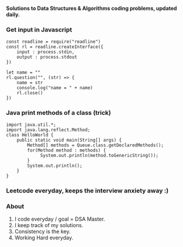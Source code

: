 #### Solutions to Data Structures & Algorithms coding problems, updated daily.

### Get input in Javascript
```
const readline = require("readline")
const rl = readline.createInterface({
    input : process.stdin,
    output : process.stdout
})

let name = ""
rl.question("", (str) => {
    name = str
    console.log("name = " + name)
    rl.close()
})
```


### Java print methods of a class (trick)
```
import java.util.*;
import java.lang.reflect.Method;
class HelloWorld {
    public static void main(String[] args) {
        Method[] methods = Queue.class.getDeclaredMethods();
        for(Method method : methods) {
             System.out.println(method.toGenericString());
        }
        System.out.println();
    }
}
```

### Leetcode everyday, keeps the interview anxiety away :)

### About

1. I code everyday / goal = DSA Master.
2. I keep track of my solutions.
3. Consistency is the key.
4. Working Hard everyday.
